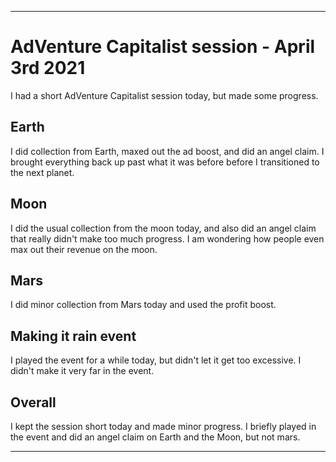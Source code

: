 
***

# AdVenture Capitalist session - April 3rd 2021

I had a short AdVenture Capitalist session today, but made some progress.

## Earth

I did collection from Earth, maxed out the ad boost, and did an angel claim. I brought everything back up past what it was before before I transitioned to the next planet.

## Moon

I did the usual collection from the moon today, and also did an angel claim that really didn't make too much progress. I am wondering how people even max out their revenue on the moon.

## Mars

I did minor collection from Mars today and used the profit boost.

## Making it rain event

I played the event for a while today, but didn't let it get too excessive. I didn't make it very far in the event.

## Overall

I kept the session short today and made minor progress. I briefly played in the event and did an angel claim on Earth and the Moon, but not mars.

***
